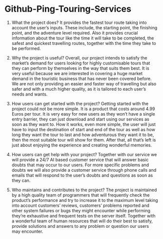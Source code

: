 # Github-Ping-Touring-Services


1) What the project does?
It provides the fastest tour route taking into account the user’s inputs. These include, the starting point, the finishing point, and the adventure level required. Also it provides crucial information about the tour like the time it will take to be completed, the safest and quickest travelling routes, together with the time they take to be performed.


2) Why the project is useful?
Overall, our project intends to satisfy the market’s demand for users looking for highly customisable tours that they can perform by themselves in the way that suits them best. It is very useful because we are interested in covering a huge market demand in the touristic business that has never been covered before. We are not only providing an easier and faster way of travelling but also safer and with a much higher quality, as it is tailored to each user’s needs and wants.


3) How users can get started with the project?
Getting started with the project could not be more simple. It is a product that costs around 4.99 Euros per tour. It is very easy for new users as they won’t have a single entry barrier, they can just download and start using our services as soon as they want to. How it works, even more simple, the user will just have to input the destination of start and end of the tour as well as how long they want the tour to last and how adventurous they want it to be, then the most suitable tour will show for them. After that, all that’s left is just about enjoying the experience and creating wonderful memories.


4) How users can get help with your project?
Together with our service we will provide a 24/7 AI based customer service that will answer basic doubts that may occur to our users. For more specific problems and doubts we will also provide a customer service through phone calls and emails that will respond to the user’s doubts and questions as soon as they can.


5) Who maintains and contributes to the project?
The project is maintained by a high quality team of programmers that will frequently check the product’s performance and try to increase it to the maximum level taking into account customers’ reviews, customers’ problems reported and other system failures or bugs they might encounter while performing they’re exhaustive and frequent tests on the server itself. Together with a wonderful team of human resources that will do their best to satisfy, provide solutions and answers to any problem or question our users may encounter.
